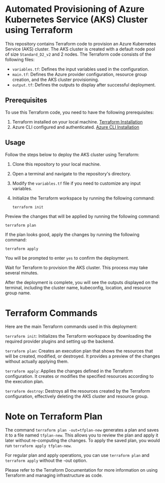# Automated Provisioning of Azure Kubernetes Service (AKS) Cluster using Terraform


This repository contains Terraform code to provision an Azure Kubernetes Service (AKS) cluster. The AKS cluster is created with a default node pool of size `Standard_D2_v2` and 2 nodes. The Terraform code consists of the following files:

- `variables.tf`: Defines the input variables used in the configuration.
- `main.tf`: Defines the Azure provider configuration, resource group creation, and the AKS cluster provisioning.
- `output.tf`: Defines the outputs to display after successful deployment.

## Prerequisites

To use this Terraform code, you need to have the following prerequisites:

1. Terraform installed on your local machine. [Terraform Installation](https://learn.hashicorp.com/tutorials/terraform/install-cli)
2. Azure CLI configured and authenticated. [Azure CLI Installation](https://docs.microsoft.com/en-us/cli/azure/install-azure-cli)

## Usage

Follow the steps below to deploy the AKS cluster using Terraform:

1. Clone this repository to your local machine.

2. Open a terminal and navigate to the repository's directory.

3. Modify the `variables.tf` file if you need to customize any input variables.

4. Initialize the Terraform workspace by running the following command:

   ```bash
   terraform init


Preview the changes that will be applied by running the following command:

`terraform plan`

If the plan looks good, apply the changes by running the following command:

`terraform apply`

You will be prompted to enter `yes` to confirm the deployment.

Wait for Terraform to provision the AKS cluster. This process may take several minutes.

After the deployment is complete, you will see the outputs displayed on the terminal, including the cluster name, kubeconfig, location, and resource group name.

# Terraform Commands

Here are the main Terraform commands used in this deployment:

`terraform init`: Initializes the Terraform workspace by downloading the required provider plugins and setting up the backend.

`terraform plan`: Creates an execution plan that shows the resources that will be created, modified, or destroyed. It provides a preview of the changes without actually applying them.

`terraform apply`: Applies the changes defined in the Terraform configuration. It creates or modifies the specified resources according to the execution plan.

`terraform destroy`: Destroys all the resources created by the Terraform configuration, effectively deleting the AKS cluster and resource group.

# Note on Terraform Plan
The command `terraform plan -out=tfplan-new` generates a plan and saves it to a file named `tfplan-new`. This allows you to review the plan and apply it later without re-computing the changes. To apply the saved plan, you would run `terraform apply tfplan-new`.

For regular plan and apply operations, you can use `terraform plan` and `terraform apply` without the -out option.

Please refer to the Terraform Documentation for more information on using Terraform and managing infrastructure as code.
